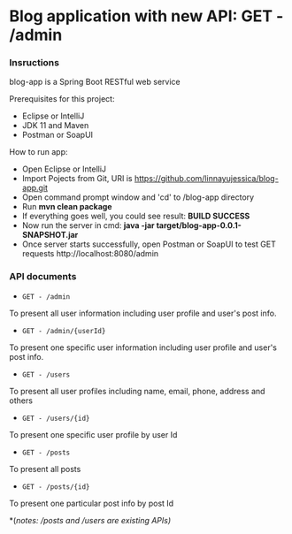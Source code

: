 # Blog application with new API: GET - /admin

### Insructions
blog-app is a Spring Boot RESTful web service 

Prerequisites for this project:
* Eclipse or IntelliJ
* JDK 11 and Maven
* Postman or SoapUI

How to run app:
* Open Eclipse or IntelliJ
* Import Pojects from Git, URI is https://github.com/linnayujessica/blog-app.git
* Open command prompt window and 'cd' to /blog-app directory
* Run <b>mvn clean package</b>
* If everything goes well, you could see result: <b>BUILD SUCCESS</b>
* Now run the server in cmd: <b>java -jar target/blog-app-0.0.1-SNAPSHOT.jar</b>
* Once server starts successfully, open Postman or SoapUI to test GET requests http://localhost:8080/admin

### API documents
* `GET - /admin`

To present all user information including user profile and user's post info.

* `GET - /admin/{userId}` 

To present one specific user information including user profile and user's post info.

* `GET - /users`

To present all user profiles including name, email, phone, address and others

* `GET - /users/{id}`

To present one specific user profile by user Id

* `GET - /posts`

To present all posts 

* `GET - /posts/{id}`

To present one particular post info by post Id

*(*notes: /posts and /users are existing APIs)*
